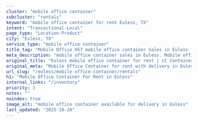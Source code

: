 ```yaml
---
cluster: "mobile office container"
subcluster: "rentals"
keyword: "mobile office container for rent Euless, TX"
intent: "Transactional-Local"
page_type: "Location-Product"
city: "Euless, TX"
service_type: "mobile office container"
title_tag: "Mobile Office H57 mobile office container Sales in Euless | LC Container"
meta_description: "mobile office container sales in Euless. Mobile office containers for workspace solutions. Fast delivery, competitive pricing. Serving mobile office container area. Quote ID: VF7. Call (214) 524-4168 for your free quote today."
original_title: "Euless mobile office container for rent | LC Container"
original_meta: "Mobile Office Container for rent with delivery in Euless, TX. LC Container — local Since 2003. Get pricing today."
url_slug: "/euless/mobile-office-container/rentals"
h1: "Mobile Office Container For Rent in Euless"
internal_links: "/inventory"
priority: 3
notes: ""
noindex: true
image_alt: "mobile office container available for delivery in Euless"
last_updated: "2025-10-20"
---
```


<!-- TODO: Add unique city/inventory copy, images, and internal links here. -->
